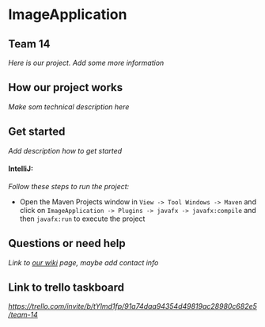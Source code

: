 # ImageApplication
## Team 14
*Here is our project. Add some more information* 


## How our project works 
*Make som technical description here*


## Get started 
*Add description how to get started* 

#### IntelliJ:
*Follow these steps to run the project:*
- Open the Maven Projects window in `View -> Tool Windows -> Maven` and click on  `ImageApplication -> Plugins -> javafx -> javafx:compile` and then `javafx:run` to execute the project

## Questions or need help
*Link to [our wiki](https://gitlab.stud.idi.ntnu.no/eirsteir/team-14-software-engineering/-/wikis/home) page, maybe add contact info*

## Link to trello taskboard
*https://trello.com/invite/b/tYlmd1fp/91a74daa94354d49819ac28980c682e5/team-14*
